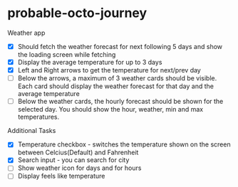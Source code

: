 # probable-octo-journey

Weather app

- [x] Should fetch the weather forecast for next following 5 days and show the loading screen while fetching
- [x] Display the average temperature for up to 3 days
- [x] Left and Right arrows to get the temperature for next/prev day
- [ ] Below the arrows, a maximum of 3 weather cards should be visible. Each card should display the weather forecast for that day and the average temperature
- [ ] Below the weather cards, the hourly forecast should be shown for the selected day. You should show the hour, weather, min and max temperatures.

Additional Tasks

- [x] Temperature checkbox - switches the temperature shown on the screen between Celcius(Default) and Fahrenheit
- [x] Search input - you can search for city
- [ ] Show weather icon for days and for hours
- [ ] Display feels like temperature
